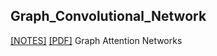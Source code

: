 ## Graph_Convolutional_Network
[\[NOTES\]](Graph_Convolutional_Network/Graph_Attention_Network) [\[PDF\]](https://arxiv.org/pdf/1710.10903.pdf) Graph Attention Networks
